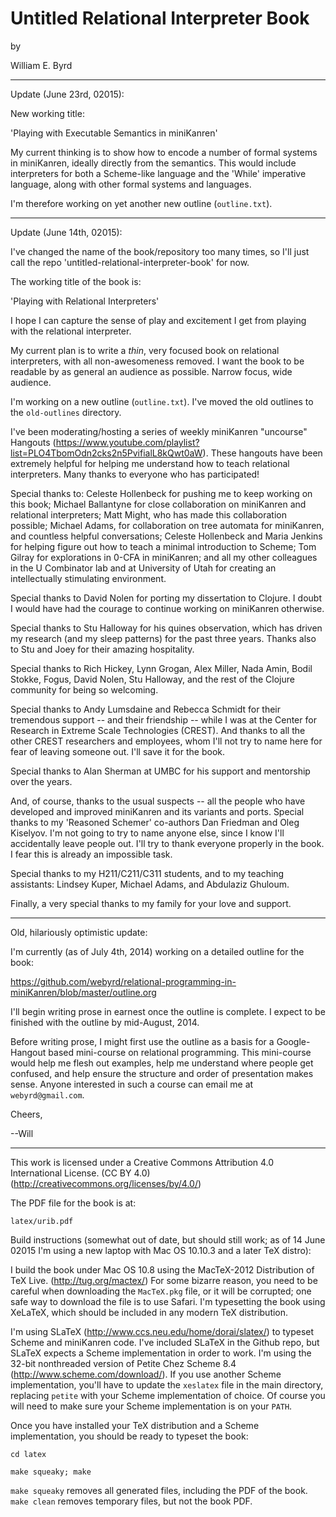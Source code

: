 Untitled Relational Interpreter Book
====================================

by

William E. Byrd


-------------------------------------------------------------------

Update (June 23rd, 02015):

New working title:

  'Playing with Executable Semantics in miniKanren'

My current thinking is to show how to encode a number of formal
systems in miniKanren, ideally directly from the semantics.  This
would include interpreters for both a Scheme-like language and the
'While' imperative language, along with other formal systems and
languages.

I'm therefore working on yet another new outline (`outline.txt`).

-------------------------------------------------------------------

Update (June 14th, 02015):

I've changed the name of the book/repository too many times, so I'll
just call the repo 'untitled-relational-interpreter-book' for now.

The working title of the book is:

  'Playing with Relational Interpreters'

I hope I can capture the sense of play and excitement
I get from playing with the relational interpreter.

My current plan is to write a *thin*, very focused book on relational
interpreters, with all non-awesomeness removed.  I want the book to be
readable by as general an audience as possible.  Narrow focus, wide
audience.

I'm working on a new outline (`outline.txt`).  I've moved the old
outlines to the `old-outlines` directory.

I've been moderating/hosting a series of weekly miniKanren "uncourse"
Hangouts
(https://www.youtube.com/playlist?list=PLO4TbomOdn2cks2n5PvifialL8kQwt0aW).
These hangouts have been extremely helpful for helping me understand
how to teach relational interpreters.  Many thanks to everyone who has
participated!

Special thanks to: Celeste Hollenbeck for pushing me to keep working
on this book; Michael Ballantyne for close collaboration on miniKanren
and relational interpreters; Matt Might, who has made this
collaboration possible; Michael Adams, for collaboration on tree
automata for miniKanren, and countless helpful conversations; Celeste
Hollenbeck and Maria Jenkins for helping figure out how to teach a
minimal introduction to Scheme; Tom Gilray for explorations in 0-CFA
in miniKanren; and all my other colleagues in the U Combinator lab and
at University of Utah for creating an intellectually stimulating
environment.

Special thanks to David Nolen for porting my dissertation to Clojure.
I doubt I would have had the courage to continue working on miniKanren
otherwise.

Special thanks to Stu Halloway for his quines observation, which has
driven my research (and my sleep patterns) for the past three years.
Thanks also to Stu and Joey for their amazing hospitality.

Special thanks to Rich Hickey, Lynn Grogan, Alex Miller, Nada Amin,
Bodil Stokke, Fogus, David Nolen, Stu Halloway, and the rest of the
Clojure community for being so welcoming.

Special thanks to Andy Lumsdaine and Rebecca Schmidt for their
tremendous support -- and their friendship -- while I was at the
Center for Research in Extreme Scale Technologies (CREST).  And thanks
to all the other CREST researchers and employees, whom I'll not try to
name here for fear of leaving someone out.  I'll save it for the book.

Special thanks to Alan Sherman at UMBC for his support and mentorship
over the years.

And, of course, thanks to the usual suspects -- all the people who
have developed and improved miniKanren and its variants and ports.
Special thanks to my 'Reasoned Schemer' co-authors Dan Friedman and
Oleg Kiselyov.  I'm not going to try to name anyone else, since I know
I'll accidentally leave people out.  I'll try to thank everyone
properly in the book.  I fear this is already an impossible task.

Special thanks to my H211/C211/C311 students, and to my teaching
assistants: Lindsey Kuper, Michael Adams, and Abdulaziz Ghuloum.

Finally, a very special thanks to my family for your love and support.

-------------------------------------------------------------------

Old, hilariously optimistic update:

I'm currently (as of July 4th, 2014) working on a detailed outline for
the book:

https://github.com/webyrd/relational-programming-in-miniKanren/blob/master/outline.org

I'll begin writing prose in earnest once the outline is complete.  I
expect to be finished with the outline by mid-August, 2014.

Before writing prose, I might first use the outline as a basis for a
Google-Hangout based mini-course on relational programming.  This
mini-course would help me flesh out examples, help me understand where
people get confused, and help ensure the structure and order of
presentation makes sense.  Anyone interested in such a course can
email me at `webyrd@gmail.com`.

Cheers,

--Will

-------------------------------------------------------------------


This work is licensed under a Creative Commons Attribution 4.0 International License.
(CC BY 4.0)  (http://creativecommons.org/licenses/by/4.0/)


The PDF file for the book is at:

`latex/urib.pdf`


Build instructions (somewhat out of date, but should still work; as of 14 June 02015 I'm using a new laptop with Mac OS 10.10.3 and a later TeX distro):

I build the book under Mac OS 10.8 using the MacTeX-2012 Distribution of TeX Live. (http://tug.org/mactex/) For some bizarre reason, you need to be careful when downloading the `MacTeX.pkg` file, or it will be corrupted; one safe way to download the file is to use Safari.  I'm typesetting the book using XeLaTeX, which should be included in any modern TeX distribution.

I'm using SLaTeX (http://www.ccs.neu.edu/home/dorai/slatex/) to typeset Scheme and miniKanren code.  I've included SLaTeX in the Github repo, but SLaTeX expects a Scheme implementation in order to work.  I'm using the 32-bit nonthreaded version of Petite Chez Scheme 8.4 (http://www.scheme.com/download/).  If you use another Scheme implementation, you'll have to update the `xeslatex` file in the main directory, replacing `petite` with your Scheme implementation of choice.  Of course you will need to make sure your Scheme implementation is on your `PATH`.

Once you have installed your TeX distribution and a Scheme implementation, you should be ready to typeset the book:

`cd latex`

`make squeaky; make`

`make squeaky` removes all generated files, including the PDF of the book.  `make clean` removes temporary files, but not the book PDF.

